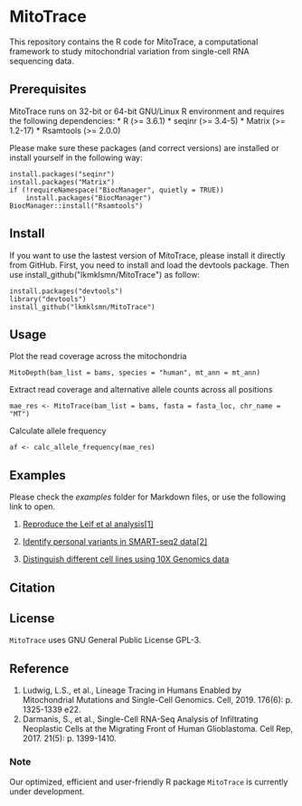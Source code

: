 # MitoTrace

This repository contains the R code for MitoTrace, a computational framework to study mitochondrial variation from single-cell RNA sequencing data.

## Prerequisites

MitoTrace runs on 32-bit or 64-bit GNU/Linux R environment and requires the following dependencies: \* R (\>= 3.6.1) \* seqinr (\>= 3.4-5) \* Matrix (\>= 1.2-17) \* Rsamtools (\>= 2.0.0)

Please make sure these packages (and correct versions) are installed or install yourself in the following way:

    install.packages("seqinr")
    install.packages("Matrix")
    if (!requireNamespace("BiocManager", quietly = TRUE))
        install.packages("BiocManager")
    BiocManager::install("Rsamtools")

## Install

If you want to use the lastest version of MitoTrace, please install it directly from GitHub. First, you need to install and load the devtools package. Then use install_github("lkmklsmn/MitoTrace") as follow:

    install.packages("devtools")
    library("devtools")
    install_github("lkmklsmn/MitoTrace")

## Usage

Plot the read coverage across the mitochondria

    MitoDepth(bam_list = bams, species = "human", mt_ann = mt_ann)

Extract read coverage and alternative allele counts across all positions

    mae_res <- MitoTrace(bam_list = bams, fasta = fasta_loc, chr_name = "MT")

Calculate allele frequency

    af <- calc_allele_frequency(mae_res)

## Examples

Please check the *examples* folder for Markdown files, or use the following link to open.

1.  [Reproduce the Leif et al analysis[1]](https://htmlpreview.github.io/?https://github.com/lkmklsmn/MitoTrace/blob/master/examples/Reproduce_Cell_Leif_et_al.html)


2.  [Identify personal variants in SMART-seq2 data[2]](https://www.youtube.com/watch?v=bUoN85QvC10&ab_channel=RiffomonasProject)

3.  [Distinguish different cell lines using 10X Genomics data](file:///Users/timwang/Documents/Google_Drive/GitHub/MitoTrace/examples/Single-Cell-10X-Genomics-data.html)
## Citation

## License

`MitoTrace` uses GNU General Public License GPL-3.

## Reference

1.  Ludwig, L.S., et al., Lineage Tracing in Humans Enabled by Mitochondrial Mutations and Single-Cell Genomics. Cell, 2019. 176(6): p. 1325-1339 e22.
2.  Darmanis, S., et al., Single-Cell RNA-Seq Analysis of Infiltrating Neoplastic Cells at the Migrating Front of Human Glioblastoma. Cell Rep, 2017. 21(5): p. 1399-1410.

### Note

Our optimized, efficient and user-friendly R package `MitoTrace` is currently under development.
